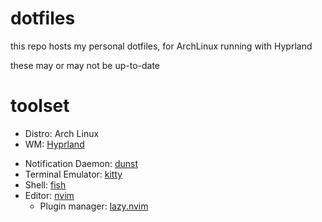 # dotfiles

this repo hosts my personal dotfiles, for ArchLinux running with Hyprland

these may or may not be up-to-date

# toolset

- Distro: Arch Linux
- WM: [Hyprland](https://github.com/hyprwm/Hyprland)
<!-- - Status: [waybar](https://github.com/Alexays/Waybar) -->
- Notification Daemon: [dunst](https://dunst-project.org/)
- Terminal Emulator: [kitty](https://sw.kovidgoyal.net/kitty/)
- Shell: [fish](https://fishshell.com/)
- Editor: [nvim](https://neovim.io/)
    - Plugin manager: [lazy.nvim](https://github.com/folke/lazy.nvim)
